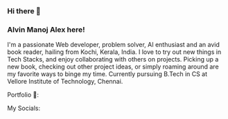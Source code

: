 ### Hi there 👋
### Alvin Manoj Alex here!

I'm a passionate Web developer, problem solver, AI enthusiast and an avid book reader, hailing from Kochi, Kerala, India. I love to try out new things in Tech Stacks, and enjoy collaborating with others on projects. Picking up a new book, checking out other project ideas, or simply roaming around are my favorite ways to binge my time.
Currently pursuing B.Tech in CS at Vellore Institute of Technology, Chennai.

Portfolio 🙌: 

My Socials:


<!--
**AlvinManojAlex/AlvinManojAlex** is a ✨ _special_ ✨ repository because its `README.md` (this file) appears on your GitHub profile.

Here are some ideas to get you started:

- 🔭 I’m currently working on ...
- 🌱 I’m currently learning ...
- 👯 I’m looking to collaborate on ...
- 🤔 I’m looking for help with ...
- 💬 Ask me about ...
- 📫 How to reach me: ...
- 😄 Pronouns: ...
- ⚡ Fun fact: ...
-->
